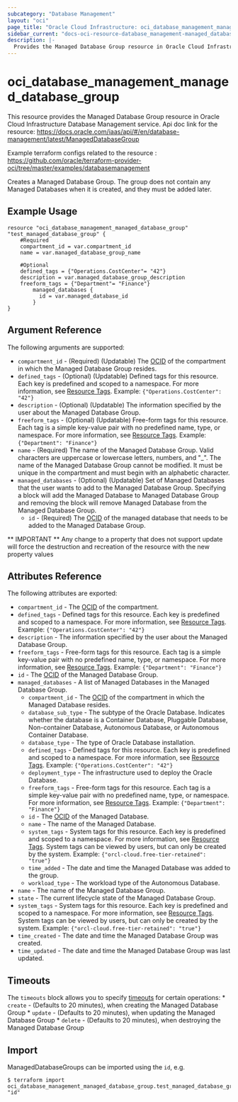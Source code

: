 ```yaml
---
subcategory: "Database Management"
layout: "oci"
page_title: "Oracle Cloud Infrastructure: oci_database_management_managed_database_group"
sidebar_current: "docs-oci-resource-database_management-managed_database_group"
description: |-
  Provides the Managed Database Group resource in Oracle Cloud Infrastructure Database Management service
---
```


# oci_database_management_managed_database_group
This resource provides the Managed Database Group resource in Oracle Cloud Infrastructure Database Management service.
Api doc link for the resource: https://docs.oracle.com/iaas/api/#/en/database-management/latest/ManagedDatabaseGroup

Example terraform configs related to the resource : https://github.com/oracle/terraform-provider-oci/tree/master/examples/databasemanagement

Creates a Managed Database Group. The group does not contain any
Managed Databases when it is created, and they must be added later.


## Example Usage

```hcl
resource "oci_database_management_managed_database_group" "test_managed_database_group" {
	#Required
	compartment_id = var.compartment_id
	name = var.managed_database_group_name

	#Optional
	defined_tags = {"Operations.CostCenter"= "42"}
	description = var.managed_database_group_description
	freeform_tags = {"Department"= "Finance"}
        managed_databases {
          id = var.managed_database_id
        }
}
```

## Argument Reference

The following arguments are supported:

* `compartment_id` - (Required) (Updatable) The [OCID](https://docs.cloud.oracle.com/iaas/Content/General/Concepts/identifiers.htm) of the compartment in which the Managed Database Group resides. 
* `defined_tags` - (Optional) (Updatable) Defined tags for this resource. Each key is predefined and scoped to a namespace. For more information, see [Resource Tags](https://docs.cloud.oracle.com/iaas/Content/General/Concepts/resourcetags.htm). Example: `{"Operations.CostCenter": "42"}` 
* `description` - (Optional) (Updatable) The information specified by the user about the Managed Database Group.
* `freeform_tags` - (Optional) (Updatable) Free-form tags for this resource. Each tag is a simple key-value pair with no predefined name, type, or namespace. For more information, see [Resource Tags](https://docs.cloud.oracle.com/iaas/Content/General/Concepts/resourcetags.htm). Example: `{"Department": "Finance"}` 
* `name` - (Required) The name of the Managed Database Group. Valid characters are uppercase or lowercase letters, numbers, and "_". The name of the Managed Database Group cannot be modified. It must be unique in the compartment and must begin with an alphabetic character. 
* `managed_databases` - (Optional) (Updatable) Set of Managed Databases that the user wants to add to the Managed Database Group. Specifying a block will add the Managed Database to Managed Database Group and removing the block will remove Managed Database from the Managed Database Group.
    * `id` - (Required) The [OCID](https://docs.cloud.oracle.com/iaas/Content/General/Concepts/identifiers.htm) of the managed database that needs to be added to the Managed Database Group. 


** IMPORTANT **
Any change to a property that does not support update will force the destruction and recreation of the resource with the new property values

## Attributes Reference

The following attributes are exported:

* `compartment_id` - The [OCID](https://docs.cloud.oracle.com/iaas/Content/General/Concepts/identifiers.htm) of the compartment.
* `defined_tags` - Defined tags for this resource. Each key is predefined and scoped to a namespace. For more information, see [Resource Tags](https://docs.cloud.oracle.com/iaas/Content/General/Concepts/resourcetags.htm). Example: `{"Operations.CostCenter": "42"}` 
* `description` - The information specified by the user about the Managed Database Group.
* `freeform_tags` - Free-form tags for this resource. Each tag is a simple key-value pair with no predefined name, type, or namespace. For more information, see [Resource Tags](https://docs.cloud.oracle.com/iaas/Content/General/Concepts/resourcetags.htm). Example: `{"Department": "Finance"}` 
* `id` - The [OCID](https://docs.cloud.oracle.com/iaas/Content/General/Concepts/identifiers.htm) of the Managed Database Group.
* `managed_databases` - A list of Managed Databases in the Managed Database Group.
	* `compartment_id` - The [OCID](https://docs.cloud.oracle.com/iaas/Content/General/Concepts/identifiers.htm) of the compartment in which the Managed Database resides.
	* `database_sub_type` - The subtype of the Oracle Database. Indicates whether the database is a Container Database, Pluggable Database, Non-container Database, Autonomous Database, or Autonomous Container Database. 
	* `database_type` - The type of Oracle Database installation.
	* `defined_tags` - Defined tags for this resource. Each key is predefined and scoped to a namespace. For more information, see [Resource Tags](https://docs.cloud.oracle.com/iaas/Content/General/Concepts/resourcetags.htm). Example: `{"Operations.CostCenter": "42"}` 
	* `deployment_type` - The infrastructure used to deploy the Oracle Database.
	* `freeform_tags` - Free-form tags for this resource. Each tag is a simple key-value pair with no predefined name, type, or namespace. For more information, see [Resource Tags](https://docs.cloud.oracle.com/iaas/Content/General/Concepts/resourcetags.htm). Example: `{"Department": "Finance"}` 
	* `id` - The [OCID](https://docs.cloud.oracle.com/iaas/Content/General/Concepts/identifiers.htm) of the Managed Database.
	* `name` - The name of the Managed Database.
	* `system_tags` - System tags for this resource. Each key is predefined and scoped to a namespace. For more information, see [Resource Tags](https://docs.cloud.oracle.com/iaas/Content/General/Concepts/resourcetags.htm). System tags can be viewed by users, but can only be created by the system.  Example: `{"orcl-cloud.free-tier-retained": "true"}` 
	* `time_added` - The date and time the Managed Database was added to the group.
	* `workload_type` - The workload type of the Autonomous Database.
* `name` - The name of the Managed Database Group.
* `state` - The current lifecycle state of the Managed Database Group.
* `system_tags` - System tags for this resource. Each key is predefined and scoped to a namespace. For more information, see [Resource Tags](https://docs.cloud.oracle.com/iaas/Content/General/Concepts/resourcetags.htm). System tags can be viewed by users, but can only be created by the system.  Example: `{"orcl-cloud.free-tier-retained": "true"}` 
* `time_created` - The date and time the Managed Database Group was created.
* `time_updated` - The date and time the Managed Database Group was last updated.

## Timeouts

The `timeouts` block allows you to specify [timeouts](https://registry.terraform.io/providers/oracle/oci/latest/docs/guides/changing_timeouts) for certain operations:
	* `create` - (Defaults to 20 minutes), when creating the Managed Database Group
	* `update` - (Defaults to 20 minutes), when updating the Managed Database Group
	* `delete` - (Defaults to 20 minutes), when destroying the Managed Database Group


## Import

ManagedDatabaseGroups can be imported using the `id`, e.g.

```
$ terraform import oci_database_management_managed_database_group.test_managed_database_group "id"
```

